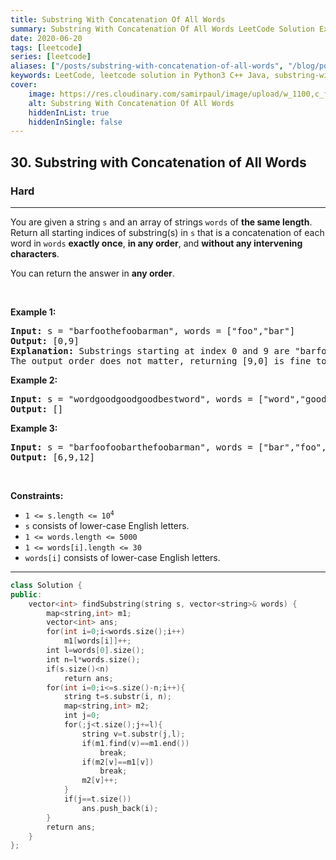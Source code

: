 ```yaml
---
title: Substring With Concatenation Of All Words
summary: Substring With Concatenation Of All Words LeetCode Solution Explained
date: 2020-06-20
tags: [leetcode]
series: [leetcode]
aliases: ["/posts/substring-with-concatenation-of-all-words", "/blog/posts/substring-with-concatenation-of-all-words", "/substring-with-concatenation-of-all-words"]
keywords: LeetCode, leetcode solution in Python3 C++ Java, substring-with-concatenation-of-all-words solution
cover:
    image: https://res.cloudinary.com/samirpaul/image/upload/w_1100,c_fit,co_rgb:FFFFFF,l_text:Arial_70_bold:Substring With Concatenation Of All Words/problem-solving.webp
    alt: Substring With Concatenation Of All Words
    hiddenInList: true
    hiddenInSingle: false
---
```



<h2>30. Substring with Concatenation of All Words</h2><h3>Hard</h3><hr><div><p>You are given a string <code>s</code> and an array of strings <code>words</code> of <strong>the same length</strong>. Return&nbsp;all starting indices of substring(s) in <code>s</code>&nbsp;that is a concatenation of each word in <code>words</code> <strong>exactly once</strong>, <strong>in any order</strong>,&nbsp;and <strong>without any intervening characters</strong>.</p>

<p>You can return the answer in <strong>any order</strong>.</p>

<p>&nbsp;</p>
<p><strong>Example 1:</strong></p>

<pre><strong>Input:</strong> s = "barfoothefoobarman", words = ["foo","bar"]
<strong>Output:</strong> [0,9]
<strong>Explanation:</strong> Substrings starting at index 0 and 9 are "barfoo" and "foobar" respectively.
The output order does not matter, returning [9,0] is fine too.
</pre>

<p><strong>Example 2:</strong></p>

<pre><strong>Input:</strong> s = "wordgoodgoodgoodbestword", words = ["word","good","best","word"]
<strong>Output:</strong> []
</pre>

<p><strong>Example 3:</strong></p>

<pre><strong>Input:</strong> s = "barfoofoobarthefoobarman", words = ["bar","foo","the"]
<strong>Output:</strong> [6,9,12]
</pre>

<p>&nbsp;</p>
<p><strong>Constraints:</strong></p>

<ul>
	<li><code>1 &lt;= s.length &lt;= 10<sup>4</sup></code></li>
	<li><code>s</code> consists of lower-case English letters.</li>
	<li><code>1 &lt;= words.length &lt;= 5000</code></li>
	<li><code>1 &lt;= words[i].length &lt;= 30</code></li>
	<li><code>words[i]</code>&nbsp;consists of lower-case English letters.</li>
</ul>
</div>

---




```cpp
class Solution {
public:
    vector<int> findSubstring(string s, vector<string>& words) {
        map<string,int> m1;
        vector<int> ans;
        for(int i=0;i<words.size();i++)
            m1[words[i]]++;
        int l=words[0].size();
        int n=l*words.size();
        if(s.size()<n)
            return ans;
        for(int i=0;i<=s.size()-n;i++){
            string t=s.substr(i, n);
            map<string,int> m2;
            int j=0;
            for(;j<t.size();j+=l){
                string v=t.substr(j,l);
                if(m1.find(v)==m1.end())
                    break;
                if(m2[v]==m1[v])
                    break;
                m2[v]++;
            }
            if(j==t.size())
                ans.push_back(i);
        }
        return ans;
    }
};

```
